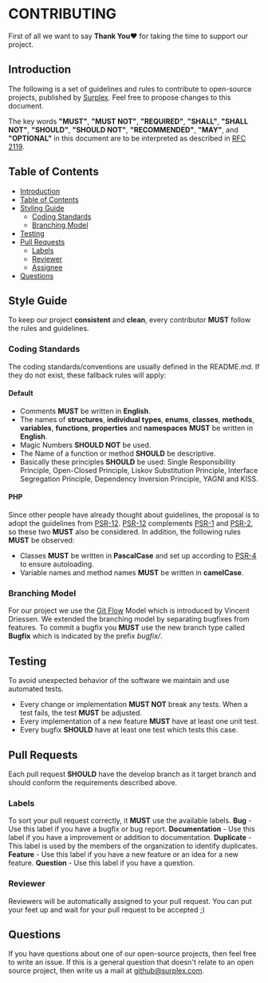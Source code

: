 # CONTRIBUTING
First of all we want to say **Thank You❤** for taking the time to support our project.

## Introduction
The following is a set of guidelines and rules to contribute to open-source projects, published by [Surplex](https://github.com/surplex).
Feel free to propose changes to this document.

The key words **"MUST"**, **"MUST NOT"**, **"REQUIRED"**, **"SHALL"**, **"SHALL NOT"**, **"SHOULD"**, **"SHOULD NOT"**, **"RECOMMENDED"**, **"MAY"**, and **"OPTIONAL"** in this document are to be interpreted as described in [RFC 2119](https://tools.ietf.org/html/rfc2119).


## Table of Contents
* [Introduction](#introduction)
* [Table of Contents](#table-of-contents)
* [Styling Guide](#styling-guide)
  * [Coding Standards](#coding-standards)
  * [Branching Model](#branching-model)
* [Testing](#testing)
* [Pull Requests](#pull-requests)
  * [Labels](#labels)
  * [Reviewer](#reviewer)
  * [Assignee](#assignee)
* [Questions](#questions)

## Style Guide
To keep our project **consistent** and **clean**, every contributor **MUST** follow the rules and guidelines.

### Coding Standards
The coding standards/conventions are usually defined in the README.md. If they do not exist, these fallback rules will apply:
#### Default
* Comments **MUST** be written in **English**.
* The names of **structures**, **individual types**, **enums**, **classes**, **methods**, **variables**, **functions**, **properties** and **namespaces** **MUST** be written in **English**.
* Magic Numbers **SHOULD NOT** be used. 
* The Name of a function or method **SHOULD** be descriptive.
* Basically these principles **SHOULD** be used: Single Responsibility Principle, Open-Closed Principle, Liskov Substitution Principle, Interface Segregation Principle, Dependency Inversion Principle, YAGNI and KISS.

#### PHP
Since other people have already thought about guidelines, the proposal is to adopt the guidelines from [PSR-12](https://www.php-fig.org/psr/psr-12/). [PSR-12](https://www.php-fig.org/psr/psr-12/) complements [PSR-1](https://www.php-fig.org/psr/psr-1/) and [PSR-2](https://www.php-fig.org/psr/psr-2/), so these two **MUST** also be considered.
In addition, the following rules **MUST** be observed:
* Classes **MUST** be written in **PascalCase** and set up according to [PSR-4](https://www.php-fig.org/psr/psr-4/) to ensure autoloading.
* Variable names and method names **MUST** be written in **camelCase**.

### Branching Model
For our project we use the [Git Flow](https://nvie.com/posts/a-successful-git-branching-model/) Model which is introduced by Vincent Driessen.
We extended the branching model by separating bugfixes from features.
To commit a bugfix you **MUST** use the new branch type called **Bugfix** which is indicated by the prefix *bugfix/*.

## Testing
To avoid unexpected behavior of the software we maintain and use automated tests.
* Every change or implementation **MUST NOT** break any tests. When a test fails, the test **MUST** be adjusted.
* Every implementation of a new feature **MUST** have at least one unit test.
* Every bugfix **SHOULD** have at least one test which tests this case.

## Pull Requests
Each pull request **SHOULD** have the develop branch as it target branch and should conform the requirements described above.

### Labels
To sort your pull request correctly, it **MUST** use the available labels.
**Bug** - Use this label if you have a bugfix or bug report.
**Documentation** - Use this label if you have a improvement or addition to documentation.
**Duplicate** - This label is used by the members of the organization to identify duplicates.
**Feature** - Use this label if you have a new feature or an idea for a new feature.
**Question** - Use this label if you have a question.

### Reviewer
Reviewers will be automatically assigned to your pull request.
You can put your feet up and wait for your pull request to be accepted ;)

## Questions
If you have questions about one of our open-source projects, then feel free to write an issue.
If this is a general question that doesn't relate to an open source project, then write us a mail at [github@surplex.com](mailto:github@surplex.com).
